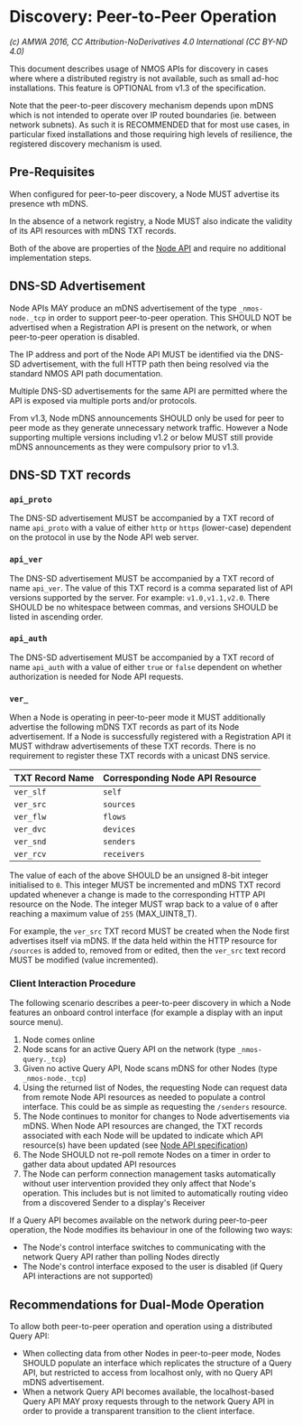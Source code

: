 # Discovery: Peer-to-Peer Operation

_(c) AMWA 2016, CC Attribution-NoDerivatives 4.0 International (CC BY-ND 4.0)_

This document describes usage of NMOS APIs for discovery in cases where where a distributed registry is not available, such as small ad-hoc installations. This feature is OPTIONAL from v1.3 of the specification.

Note that the peer-to-peer discovery mechanism depends upon mDNS which is not intended to operate over IP routed boundaries (ie. between network subnets). As such it is RECOMMENDED that for most use cases, in particular fixed installations and those requiring high levels of resilience, the registered discovery mechanism is used.

## Pre-Requisites

When configured for peer-to-peer discovery, a Node MUST advertise its presence wth mDNS.

In the absence of a network registry, a Node MUST also indicate the validity of its API resources with mDNS TXT records.

Both of the above are properties of the [Node API](../APIs/NodeAPI.raml) and require no additional implementation steps.

## DNS-SD Advertisement

Node APIs MAY produce an mDNS advertisement of the type `_nmos-node._tcp` in order to support peer-to-peer operation. This SHOULD NOT be advertised when a Registration API is present on the network, or when peer-to-peer operation is disabled.

The IP address and port of the Node API MUST be identified via the DNS-SD advertisement, with the full HTTP path then being resolved via the standard NMOS API path documentation.

Multiple DNS-SD advertisements for the same API are permitted where the API is exposed via multiple ports and/or protocols.

From v1.3, Node mDNS announcements SHOULD only be used for peer to peer mode as they generate unnecessary network traffic. However a Node supporting multiple versions including v1.2 or below MUST still provide mDNS announcements as they were compulsory prior to v1.3.

## DNS-SD TXT records

### `api_proto`

The DNS-SD advertisement MUST be accompanied by a TXT record of name `api_proto` with a value of either `http` or `https` (lower-case) dependent on the protocol in use by the Node API web server.

### `api_ver`

The DNS-SD advertisement MUST be accompanied by a TXT record of name `api_ver`. The value of this TXT record is a comma separated list of API versions supported by the server. For example: `v1.0,v1.1,v2.0`. There SHOULD be no whitespace between commas, and versions SHOULD be listed in ascending order.

### `api_auth`

The DNS-SD advertisement MUST be accompanied by a TXT record of name `api_auth` with a value of either `true` or `false` dependent on whether authorization is needed for Node API requests.

### `ver_`

When a Node is operating in peer-to-peer mode it MUST additionally advertise the following mDNS TXT records as part of its Node advertisement. If a Node is successfully registered with a Registration API it MUST withdraw advertisements of these TXT records. There is no requirement to register these TXT records with a unicast DNS service.

| **TXT Record Name** | **Corresponding Node API Resource** |
|---------------------|-------------------------------------|
| `ver_slf`            | `self`                                |
| `ver_src`            | `sources`                             |
| `ver_flw`            | `flows`                               |
| `ver_dvc`            | `devices`                             |
| `ver_snd`            | `senders`                             |
| `ver_rcv`            | `receivers`                           |

The value of each of the above SHOULD be an unsigned 8-bit integer initialised to `0`. This integer MUST be incremented and mDNS TXT record updated whenever a change is made to the corresponding HTTP API resource on the Node. The integer MUST wrap back to a value of `0` after reaching a maximum value of `255` (MAX_UINT8_T).

For example, the `ver_src` TXT record MUST be created when the Node first advertises itself via mDNS. If the data held within the HTTP resource for `/sources` is added to, removed from or edited, then the `ver_src` text record MUST be modified (value incremented).

### Client Interaction Procedure

The following scenario describes a peer-to-peer discovery in which a Node features an onboard control interface (for example a display with an input source menu).

1. Node comes online
2. Node scans for an active Query API on the network (type `_nmos-query._tcp`)
3. Given no active Query API, Node scans mDNS for other Nodes (type `_nmos-node._tcp`)
4. Using the returned list of Nodes, the requesting Node can request data from remote Node API resources as needed to populate a control interface. This could be as simple as requesting the `/senders` resource.
5. The Node continues to monitor for changes to Node advertisements via mDNS. When Node API resources are changed, the TXT records associated with each Node will be updated to indicate which API resource(s) have been updated (see [Node API specification](../APIs/NodeAPI.raml))
6. The Node SHOULD not re-poll remote Nodes on a timer in order to gather data about updated API resources
7. The Node can perform connection management tasks automatically without user intervention provided they only affect that Node's operation. This includes but is not limited to automatically routing video from a discovered Sender to a display's Receiver

If a Query API becomes available on the network during peer-to-peer operation, the Node modifies its behaviour in one of the following two ways:

- The Node's control interface switches to communicating with the network Query API rather than polling Nodes directly
- The Node's control interface exposed to the user is disabled (if Query API interactions are not supported)

## Recommendations for Dual-Mode Operation

To allow both peer-to-peer operation and operation using a distributed Query API:

- When collecting data from other Nodes in peer-to-peer mode, Nodes SHOULD populate an interface which replicates the structure of a Query API, but restricted to access from localhost only, with no Query API mDNS advertisement.
- When a network Query API becomes available, the localhost-based Query API MAY proxy requests through to the network Query API in order to provide a transparent transition to the client interface.
